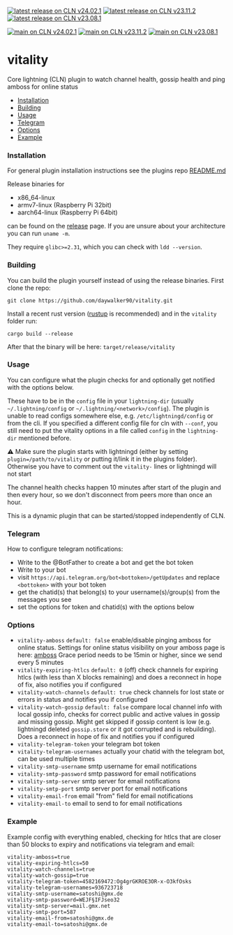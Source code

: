 [![latest release on CLN v24.02.1](https://github.com/daywalker90/vitality/actions/workflows/latest_v24.02.yml/badge.svg?branch=main)](https://github.com/daywalker90/vitality/actions/workflows/latest_v24.02.yml) [![latest release on CLN v23.11.2](https://github.com/daywalker90/vitality/actions/workflows/latest_v23.11.yml/badge.svg?branch=main)](https://github.com/daywalker90/vitality/actions/workflows/latest_v23.11.yml) [![latest release on CLN v23.08.1](https://github.com/daywalker90/vitality/actions/workflows/latest_v23.08.yml/badge.svg?branch=main)](https://github.com/daywalker90/vitality/actions/workflows/latest_v23.08.yml)

[![main on CLN v24.02.1](https://github.com/daywalker90/vitality/actions/workflows/main_v24.02.yml/badge.svg?branch=main)](https://github.com/daywalker90/vitality/actions/workflows/main_v24.02.yml) [![main on CLN v23.11.2](https://github.com/daywalker90/vitality/actions/workflows/main_v23.11.yml/badge.svg?branch=main)](https://github.com/daywalker90/vitality/actions/workflows/main_v23.11.yml) [![main on CLN v23.08.1](https://github.com/daywalker90/vitality/actions/workflows/main_v23.08.yml/badge.svg?branch=main)](https://github.com/daywalker90/vitality/actions/workflows/main_v23.08.yml)

# vitality 
Core lightning (CLN) plugin to watch channel health, gossip health and ping amboss for online status

* [Installation](#installation)
* [Building](#building)
* [Usage](#usage)
* [Telegram](#telegram)
* [Options](#options)
* [Example](#example)

### Installation
For general plugin installation instructions see the plugins repo [README.md](https://github.com/lightningd/plugins/blob/master/README.md#Installation)

Release binaries for
* x86_64-linux
* armv7-linux (Raspberry Pi 32bit)
* aarch64-linux (Raspberry Pi 64bit)

can be found on the [release](https://github.com/daywalker90/vitality/releases) page. If you are unsure about your architecture you can run ``uname -m``.

They require ``glibc>=2.31``, which you can check with ``ldd --version``.

### Building
You can build the plugin yourself instead of using the release binaries.
First clone the repo:

``git clone https://github.com/daywalker90/vitality.git``

Install a recent rust version ([rustup](https://rustup.rs/) is recommended) and in the ``vitality`` folder run:

``cargo build --release``

After that the binary will be here: ``target/release/vitality``

### Usage
You can configure what the plugin checks for and optionally get notified with the options below.

These have to be in the ``config`` file in your ``lightning-dir`` (usually ``~/.lightning/config`` or ``~/.lightning/<network>/config``). The plugin is unable to read configs somewhere else, e.g. ``/etc/lightningd/config`` or from the cli. If you specified a different config file for cln with ``--conf``, you still need to put the vitality options in a file called ``config`` in the ``lightning-dir`` mentioned before.

:warning: Make sure the plugin starts with lightningd (either by setting ``plugin=/path/to/vitality`` or putting it/link it in the plugins folder). Otherwise you have to comment out the ``vitality-`` lines or lightningd will not start

The channel health checks happen 10 minutes after start of the plugin and then every hour, so we don't disconnect from peers more than once an hour.

This is a dynamic plugin that can be started/stopped independently of CLN.

### Telegram
How to configure telegram notifications:
* Write to the @BotFather to create a bot and get the bot token
* Write to your bot
* visit ``https://api.telegram.org/bot<bottoken>/getUpdates`` and replace ``<bottoken>`` with your bot token
* get the chatid(s) that belong(s) to your username(s)/group(s) from the messages you see
* set the options for token and chatid(s) with the options below

### Options
* ``vitality-amboss`` ``default: false`` enable/disable pinging amboss for online status. Settings for online status visibility on your amboss page is here: [amboss](https://amboss.space/settings?page=monitoring)  Grace period needs to be 15min or higher, since we send every 5 minutes
* ``vitality-expiring-htlcs`` ``default: 0`` (off) check channels for expiring htlcs (with less than X blocks remaining) and does a reconnect in hope of fix, also notifies you if configured
* ``vitality-watch-channels`` ``default: true`` check channels for lost state or errors in status and notifies you if configured
* ``vitality-watch-gossip`` ``default: false`` compare local channel info with local gossip info, checks for correct public and active values in gossip and missing gossip. Might get skipped if gossip content is low (e.g. lightningd deleted ``gossip.store`` or it got corrupted and is rebuilding). Does a reconnect in hope of fix and notifies you if configured
* ``vitality-telegram-token`` your telegram bot token
* ``vitality-telegram-usernames`` actually your chatid with the telegram bot, can be used multiple times
* ``vitality-smtp-username`` smtp username for email notifications
* ``vitality-smtp-password`` smtp password for email notifications
* ``vitality-smtp-server`` smtp server for email notifications
* ``vitality-smtp-port`` smtp server port for email notifications
* ``vitality-email-from`` email "from" field for email notifications
* ``vitality-email-to`` email to send to for email notifications

### Example
Example config with everything enabled, checking for htlcs that are closer than 50 blocks to expiry and notifications via telegram and email:
```
vitality-amboss=true
vitality-expiring-htlcs=50
vitality-watch-channels=true
vitality-watch-gossip=true
vitality-telegram-token=4582169472:Og4grGKROE3OR-x-O3kfOsks
vitality-telegram-usernames=936723718
vitality-smtp-username=satoshi@gmx.de
vitality-smtp-password=WEJF§IFJseo32
vitality-smtp-server=mail.gmx.net
vitality-smtp-port=587
vitality-email-from=satoshi@gmx.de
vitality-email-to=satoshi@gmx.de
```

